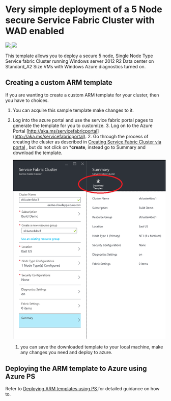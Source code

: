 # Very simple deployment of a 5 Node secure Service Fabric Cluster with WAD enabled

<a href="https://portal.azure.com/#create/Microsoft.Template/uri/https://raw.githubusercontent.com/CalCof/azure-quickstart-templates/master/service-fabric-secure-cluster-5-node-1-nodetype-wad/azuredeploy.json" target="_blank">
    <img src="http://azuredeploy.net/deploybutton.png"/>
</a>
<a href="http://armviz.io/#/?load=https%3A%2F%2Fraw.githubusercontent.com%2FAzure%2Fazure-quickstart-templates%2Fmaster%2Fservice-fabric-secure-cluster-5-node-1-nodetype-wad%2Fazuredeploy.json" target="_blank">
    <img src="http://armviz.io/visualizebutton.png"/>
</a>

This template allows you to deploy a secure 5 node, Single Node Type Service fabric Cluster running Windows server 2012 R2 Data center on Standard_A2 Size VMs with Windows Azure diagnostics turned on.

## Creating a custom ARM template

If you are wanting to create a custom ARM template for your cluster, then you have to choices.

1. You can acquire this sample template make changes to it. 
2. Log into the azure portal and use the service fabric portal pages to generate the template for you to customize. 
	3. Log on to the Azure Portal [http://aka.ms/servicefabricportal](http://aka.ms/servicefabricportal).
	2. Go through the process of creating the cluster as described in [Creating Service Fabric Cluster via portal](https://azure.microsoft.com/documentation/articles/service-fabric-cluster-creation-via-portal) , but do not click on ***create**, instead go to Summary and download the template.
	
 	![DownloadTemplate][DownloadTemplate]
	1. you can save the downloaded template to your local machine, make any changes you need and deploy to azure.

## Deploying the ARM template to Azure using Azure PS

Refer to [Deploying ARM templates using PS ](https://azure.microsoft.com/en-us/documentation/articles/resource-group-template-deploy/) for detailed guidance on how to.

<!--Image references-->
[DownloadTemplate]: ./DownloadTemplate.png



